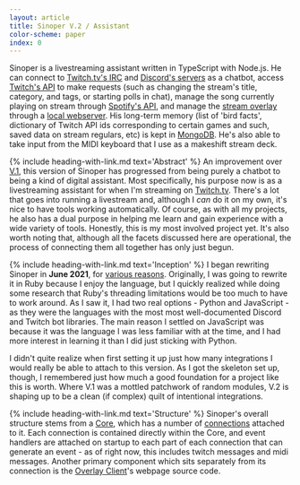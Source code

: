 ```yaml
---
layout: article
title: Sinoper V.2 / Assistant
color-scheme: paper
index: 0
---
```


Sinoper is a livestreaming assistant written in TypeScript with Node.js. He can connect to [Twitch.tv's IRC](Connections/tw-user) and [Discord's servers](Connections/discord-user) as a chatbot, access [Twitch's API](Connections/tw-api) to make requests (such as changing the stream's title, category, and tags, or starting polls in chat), manage the song currently playing on stream through [Spotify's API](Connections/spotify), and manage the [stream overlay](overlay-client) through a [local webserver](Connections/overlay-server). His long-term memory (list of 'bird facts', dictionary of Twitch API ids corresponding to certain games and such, saved data on stream regulars, etc) is kept in [MongoDB](Connections/mongo). He's also able to take input from the MIDI keyboard that I use as a makeshift stream deck.

{% include heading-with-link.md text='Abstract' %}
An improvement over [V.1](/sinoper-v1), this version of Sinoper has progressed from being purely a chatbot to being a kind of digital assistant. Most specifically, his purpose now is as a livestreaming assistant for when I'm streaming on [Twitch.tv](https://twitch.tv). There's a lot that goes into running a livestream and, although I *can* do it on my own, it's nice to have tools working automatically. Of course, as with all my projects, he also has a dual purpose in helping me learn and gain experience with a wide variety of tools. Honestly, this is my most involved project yet. It's also worth noting that, although all the facets discussed here are operational, the process of connecting them all together has only just begun.

{% include heading-with-link.md text='Inception' %}
I began rewriting Sinoper in **June 2021**, for [various reasons](/sinoper-v1/sunset). Originally, I was going to rewrite it in Ruby because I enjoy the language, but I quickly realized while doing some research that Ruby's threading limitations would be too much to have to work around. As I saw it, I had two real options - Python and JavaScript - as they were the languages with the most most well-documented Discord and Twitch bot libraries. The main reason I settled on JavaScript was because it was the language I was less familiar with at the time, and I had more interest in learning it than I did just sticking with Python.

I didn't quite realize when first setting it up just how many integrations I would really be able to attach to this version. As I got the skeleton set up, though, I remembered just how much a good foundation for a project like this is worth. Where V.1 was a mottled patchwork of random modules, V.2 is shaping up to be a clean (if complex) quilt of intentional integrations.

{% include heading-with-link.md text='Structure' %}
Sinoper's overall structure stems from a [Core](command-core), which has a number of [connections](Connections) attached to it. Each connection is contained directly within the Core, and event handlers are attached on startup to each part of each connection that can generate an event - as of right now, this includes twitch messages and midi messages. Another primary component which sits separately from its connection is the [Overlay Client](overlay-client)'s webpage source code.
